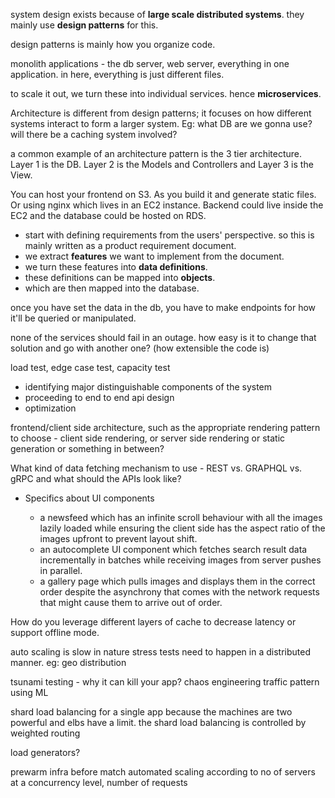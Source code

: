 system design exists because of **large scale distributed systems**. they mainly use **design patterns** for this. 

design patterns is mainly how you organize code.

monolith applications - the db server, web server, everything in one application. in here, everything is just different files.

to scale it out, we turn these into individual services. hence **microservices**.

Architecture is different from design patterns; it focuses on how different systems interact to form a larger system. Eg: what DB are we gonna use? will there be a caching system involved? 

a common example of an architecture pattern is the 3 tier architecture. Layer 1 is the DB. Layer 2 is the Models and Controllers and Layer 3 is the View.

You can host your frontend on S3. As you build it and generate static files. Or using nginx which lives in an EC2 instance. Backend could live inside the EC2 and the database could be hosted on RDS.

- start with defining requirements from the users' perspective. so this is mainly written as a product requirement document.
- we extract **features** we want to implement from the document.
- we turn these features into **data definitions**.
- these definitions can be mapped into **objects**.
- which are then mapped into the database.

once you have set the data in the db, you have to make endpoints for how it'll be queried or manipulated.

none of the services should fail in an outage. how easy is it to change that solution and go with another one? (how extensible the code is)

load test, edge case test, capacity test


- identifying major distinguishable components of the system
- proceeding to end to end api design
- optimization

frontend/client side architecture, such as the appropriate rendering pattern to choose - client side rendering, or server side rendering or static generation or something in between?

What kind of data fetching mechanism to use - REST vs. GRAPHQL vs. gRPC and what should the APIs look like?

- Specifics about UI components

    - a newsfeed which has an infinite scroll behaviour with all the images lazily loaded while ensuring the client side has the aspect ratio of the images upfront to prevent layout shift.
    - an autocomplete UI component which fetches search result data incrementally in batches while receiving images from server pushes in parallel.
    - a gallery page which pulls images and displays them in the correct order despite the asynchrony that comes with the network requests that might cause them to arrive out of order.

How do you leverage different layers of cache to decrease latency or support offline mode.


auto scaling is slow in nature
stress tests need to happen in a distributed manner. eg: geo distribution

tsunami testing - why it can kill your app?
chaos engineering
traffic pattern using ML

shard load balancing for a single app because the machines are two powerful and elbs have a limit. the shard load balancing is controlled by weighted routing


load generators?

prewarm infra before match
automated scaling according to no of servers at a concurrency level, number of requests


